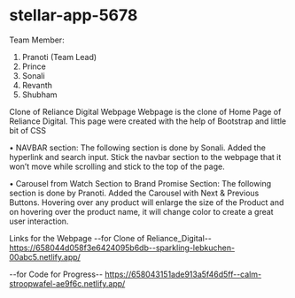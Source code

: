 # stellar-app-5678

Team Member:
1. Pranoti (Team Lead)
2. Prince
3. Sonali
4. Revanth
5. Shubham

Clone of Reliance Digital Webpage
Webpage is the clone of Home Page of Reliance Digital.
This page were created with the help of Bootstrap and little bit of CSS

•	NAVBAR section:
The following section is done by Sonali.
Added the hyperlink and search input.
Stick the navbar section to the webpage that it won’t move while scrolling and stick to the top of the page.

•	Carousel from Watch Section to Brand Promise Section: 
The following section is done by Pranoti.
Added the Carousel with Next & Previous Buttons.
Hovering over any product will enlarge the size of the Product and on hovering over the product name, it will change color to create a great user interaction.



Links for the Webpage
--for Clone of Reliance_Digital--
https://658044d058f3e6424095b6db--sparkling-lebkuchen-00abc5.netlify.app/

--for Code for Progress--
https://658043151ade913a5f46d5ff--calm-stroopwafel-ae9f6c.netlify.app/
